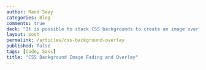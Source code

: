 ```yaml
---
author: Rand Seay
categories: Blog
comments: true
deck: "It is possible to stack CSS backgrounds to create an image overlay that can cut back on image processing. Couple it with a fade-in effect, and your headers can require less markup and load more smoothly."
layout: post
permalink: /articles/css-background-overlay
published: false
tags: [Code, Sass]
title: "CSS Background Image Fading and Overlay"
---
```

